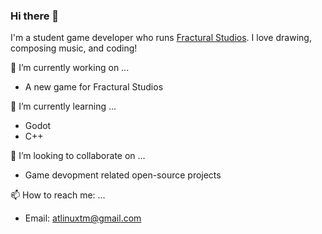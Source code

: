 ### Hi there 👋

I'm a student game developer who runs [Fractural Studios](https://github.com/Fractural). I love drawing, composing music, and coding!

🔭 I’m currently working on ...
- A new game for Fractural Studios

🌱 I’m currently learning ...
- Godot
- C++

👯 I’m looking to collaborate on ...
- Game devopment related open-source projects

📫 How to reach me: ...
- Email: atlinuxtm@gmail.com
